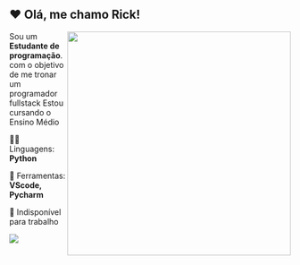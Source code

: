 ## ❤ Olá, me chamo <strong>Rick!</strong>

<img src="https://i2.wp.com/allhtaccess.info/wp-content/uploads/2018/03/programming.gif?fit=1281%2C716&ssl=1" min-width="400px" max-width="400px" width="400px" align="right">

<p align="left"> 
  Sou um <strong>Estudante de programação</strong>.<br> com o objetivo de me tronar um programador fullstack
  Estou cursando o Ensino Médio
</p>

<p align="left">
  🐱‍💻 Linguagens: <strong>Python</strong>
</p>

<p align="left">
  💼 Ferramentas: <strong>VScode, Pycharm</strong>
</p>

<p align="left">
  💌 Indisponível para trabalho
</p>

<p align="left">
  <a href="#" alt="Gmail">
  <img src="https://img.shields.io/badge/-Gmail-FF0000?style=flat-square&labelColor=FF0000&logo=gmail&logoColor=white&link=mailto:henriquesantos20050503@gmail.com" /></a>
</p>  
